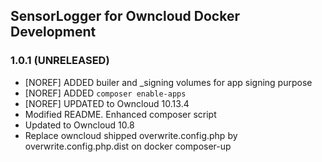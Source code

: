 ## SensorLogger for Owncloud Docker Development

### 1.0.1 (UNRELEASED)
* [NOREF] ADDED builer and _signing volumes for app signing purpose
* [NOREF] ADDED `composer enable-apps`
* [NOREF] UPDATED to Owncloud 10.13.4
* Modified README. Enhanced composer script
* Updated to Owncloud 10.8
* Replace owncloud shipped overwrite.config.php by overwrite.config.php.dist on docker composer-up